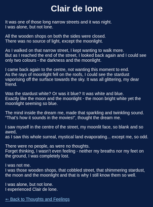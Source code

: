
<html lang="en">
<head>
<meta charset="UTF-8" />
<meta name="viewport" content="width=device-width, initial-scale=1.0" />
<title>Night Sky with Twinkling Stars</title>
<style>
  html, body {
    margin: 0;
    padding: 0;
    background: #0B1E44; /* Updated background color */
    color: white;
    font-family: sans-serif;
    overflow-x: hidden;
  }
  canvas {
    position: fixed;
    top: 0;
    left: 0;
    width: 100vw;
    height: 100vh;
    z-index: -1; /* Sit behind content */
  }
  .content {
    max-width: 800px;
    margin: 60px auto;
    padding: 0 20px;
  }
</style>
</head>
<body>
<canvas id="stars"></canvas>

<div class="content">
  <h1 style="text-align: center;">Clair de lone</h1>
  <p>It was one of those long narrow streets and it was night.<br>
  I was alone, but not lone.</p>

  <p>All the wooden shops on both the sides were closed.<br>
  There was no source of light, except the moonlight.</p>

  <p>As I walked on that narrow street, I kept wanting to walk more.<br>
  But as I reached the end of the street, I looked back again and I could see only two colours - the darkness and the moonlight.</p>

  <p>I came back again to the centre, not wanting this moment to end.<br>
  As the rays of moonlight fell on the roofs, I could see the stardust vaporising off the surface towards the sky. It was all glittering, my dear friend.</p>

  <p>Was the stardust white? Or was it blue? It was white and blue.<br>
  Exactly like the moon and the moonlight - the moon bright white yet the moonlight seeming so blue.</p>

  <p>The mind inside the dream me, made that sparkling and twinkling sound.<br>
  “That’s how it sounds in the movies!”, thought the dream me.</p>

  <p>I saw myself in the centre of the street, my moonlit face, so blank and so awed,<br>
  as I saw this whole surreal, mystical land evaporating... except me, so odd.</p>

  <p>There were no people, as were no thoughts.<br>
  Forget thinking, I wasn’t even feeling - neither my breaths nor my feet on the ground, I was completely lost.</p>

  <p>I was not me.<br>
  I was those wooden shops, that cobbled street, that shimmering stardust, the moon and the moonlight and that is why I still know them so well.</p>

  <p>I was alone, but not lone.<br>
  I experienced Clair de lone.</p>

  <p><a href="https://dejay22kar.github.io/jay22kar/thoughts-and-feelings" style="color:#9dd6ff;">🠔 Back to Thoughts and Feelings</a></p>
</div>

<script>
const canvas = document.getElementById("stars");
const ctx = canvas.getContext("2d");

function resizeCanvas() {
  canvas.width = window.innerWidth;
  canvas.height = window.innerHeight;
}
resizeCanvas();
window.addEventListener('resize', resizeCanvas);

const stars = Array.from({ length: 250 }, () => ({
  x: Math.random() * canvas.width,
  y: Math.random() * canvas.height,
  r: Math.random() * 1.5 + 0.5,
  o: Math.random(),
  twinkleSpeed: (Math.random() * 0.02) + 0.01
}));

function drawMoon() {
  const x = canvas.width - 100;
  const y = 100;
  const radius = 30; // Updated radius

  const gradient = ctx.createRadialGradient(x, y, radius * 0.5, x, y, radius * 2);
  gradient.addColorStop(0, "rgba(255, 255, 210, 0.8)");
  gradient.addColorStop(1, "rgba(255, 255, 210, 0)");
  
  ctx.fillStyle = gradient;
  ctx.beginPath();
  ctx.arc(x, y, radius * 2, 0, Math.PI * 2);
  ctx.fill();

  ctx.fillStyle = "#fefcd7";
  ctx.beginPath();
  ctx.arc(x, y, radius, 0, Math.PI * 2);
  ctx.fill();
}

function drawStars() {
  ctx.clearRect(0, 0, canvas.width, canvas.height);
  ctx.fillStyle = "#0B1E44";
  ctx.fillRect(0, 0, canvas.width, canvas.height);

  ctx.fillStyle = "white";
  for (let star of stars) {
    star.o += (Math.random() - 0.5) * star.twinkleSpeed;
    if (star.o < 0.1) star.o = 0.1;
    if (star.o > 1) star.o = 1;
    ctx.globalAlpha = star.o;
    ctx.beginPath();
    ctx.arc(star.x, star.y, star.r, 0, Math.PI * 2);
    ctx.fill();
  }

  ctx.globalAlpha = 1;
  drawMoon();
  requestAnimationFrame(drawStars);
}

drawStars();
</script>
</body>
</html>
